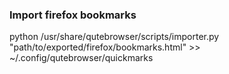 ### Import firefox bookmarks
python /usr/share/qutebrowser/scripts/importer.py "path/to/exported/firefox/bookmarks.html" >> ~/.config/qutebrowser/quickmarks
